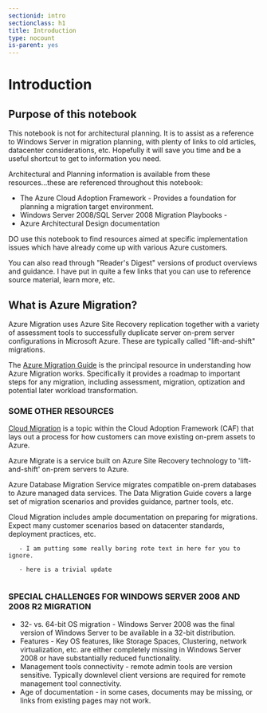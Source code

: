 ```yaml
---
sectionid: intro
sectionclass: h1
title: Introduction
type: nocount
is-parent: yes
---
```

# Introduction

## Purpose of this notebook

This notebook is not for architectural planning. It is to assist as a reference to Windows Server in migration planning, with plenty of links to old articles, datacenter considerations, etc. Hopefully it will save you time and be a useful shortcut to get to information you need.

Architectural and Planning information is available from these resources...these are referenced throughout this notebook: 
- The Azure Cloud Adoption Framework - Provides a foundation for planning a migration target environment.
- Windows Server 2008/SQL Server 2008 Migration Playbooks - 
- Azure Architectural Design documentation 

DO use this notebook to find resources aimed at specific implementation issues which have already come up with various Azure customers.

You can also read through "Reader's Digest" versions of product overviews and guidance. I have put in quite a few links that you can use to reference source material, learn more, etc. 

## What is Azure Migration?

Azure Migration uses Azure Site Recovery replication together with a variety of assessment tools to successfully duplicate server on-prem server configurations in Microsoft Azure. These are typically called "lift-and-shift" migrations.

The [Azure Migration Guide](https://docs.microsoft.com/en-us/azure/architecture/cloud-adoption/migrate/azure-migration-guide/?tabs=Overview) is the principal resource in understanding how Azure Migration works. Specifically it provides a roadmap to important steps for any migration, including assessment, migration, optization and potential later workload transformation.

### SOME OTHER RESOURCES

[Cloud Migration](https://docs.microsoft.com/en-us/azure/architecture/cloud-adoption/migrate/azure-migration-guide/index?tabs=Overview) is a topic within the Cloud Adoption Framework (CAF) that lays out a process for how customers can move existing on-prem assets to Azure. 

Azure Migrate is a service built on Azure Site Recovery technology to 'lift-and-shift' on-prem servers to Azure.

Azure Database Migration Service migrates compatible on-prem databases to Azure managed data services. The Data Migration Guide covers a large set of migration scenarios and provides guidance, partner tools, etc.

Cloud Migration includes ample documentation on preparing for migrations. Expect many customer scenarios based on datacenter standards, deployment practices, etc.



```
   - I am putting some really boring rote text in here for you to ignore.
   
   - here is a trivial update
   
```


### SPECIAL CHALLENGES FOR WINDOWS SERVER 2008 AND 2008 R2 MIGRATION

- 32- vs. 64-bit OS migration - Windows Server 2008 was the final version of Windows Server to be available in a 32-bit distribution.
- Features - Key OS features, like Storage Spaces, Clustering, network virtualization, etc. are either completely missing in Windows Server 2008 or have substantially reduced functionality.
- Management tools connectivity - remote admin tools are version sensitive. Typically downlevel client versions are required for remote management tool connectivity.
- Age of documentation - in some cases, documents may be missing, or links from existing pages may not work.

